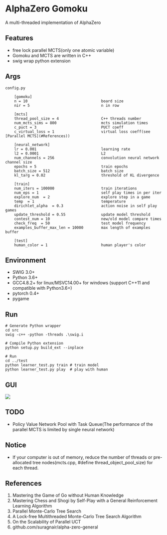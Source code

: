 # AlphaZero Gomoku
A multi-threaded implementation of AlphaZero

## Features
* free lock parallel MCTS(only one atomic variable)
* Gomoku and MCTS are written in C++
* swig wrap python extension

## Args
```
config.py

    [gomoku]
    n = 10                                 board size
    nir = 5                                n in row

    [mcts]
    thread_pool_size = 4                   C++ threads number
    num_mcts_sims = 800                    mcts simulation times
    c_puct = 3                             PUCT coeff
    c_virtual_loss = 1                     virtual loss coeff(see [Parallel MCTS](#References))

    [neural_network]
    lr = 0.001                             learning rate
    l2 = 0.0001                            L2
    num_channels = 256                     convolution neural network channel size
    epochs = 5                             train epochs
    batch_size = 512                       batch size
    kl_targ = 0.02                         threshold of KL divergence

    [train]
    num_iters = 100000                     train iterations
    num_eps = 1                            self play times in per iter
    explore_num  = 2                       explore step in a game
    temp  = 1                              temperature
    dirichlet_alpha  = 0.3                 action noise in self play games
    update_threshold = 0.55                update model threshold
    contest_num = 10                       new/old model compare times
    check_freq  = 50                       test model frequency
    examples_buffer_max_len = 10000        max length of examples buffer

    [test]
    human_color = 1                        human player's color
```

## Environment

* SWIG 3.0+
* Python 3.6+
* GCC4.8.2+ for linux/MSVC14.00+ for windows (support C++11 and compatible with Python3.6+)
* pytorch 0.4+
* pygame


## Run
```
# Generate Python wrapper
cd src
swig -c++ -python -threads .\swig.i

# Compile Python extension
python setup.py build_ext --inplace

# Run
cd ../test
python learner_test.py train # train model
python learner_test.py play  # play with human
```

## GUI
![](https://github.com/hijkzzz/alpha-zero-gomoku/blob/master/assets/gomoku_gui.png)

## TODO
* Policy Value Network Pool with Task Queue(The performance of the parallel MCTS is limited by single neural network)

## Notice
* If your computer is out of memory, reduce the number of threads or pre-allocated tree nodes(mcts.cpp, #define thread_object_pool_size) for each thread.

## References
1. Mastering the Game of Go without Human Knowledge
2. Mastering Chess and Shogi by Self-Play with a General Reinforcement Learning Algorithm
3. Parallel Monte-Carlo Tree Search
4. A Lock-free Multithreaded Monte-Carlo Tree Search Algorithm
5. On the Scalability of Parallel UCT
6. github.com/suragnair/alpha-zero-general

